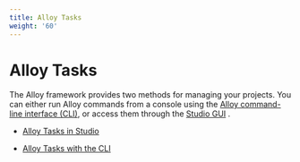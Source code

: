 ```yaml
---
title: Alloy Tasks
weight: '60'
---
```


# Alloy Tasks

The Alloy framework provides two methods for managing your projects. You can either run Alloy commands from a console using the [Alloy command-line interface (CLI)](/guide/Alloy_Framework/Alloy_Guide/Alloy_Tasks/Alloy_Tasks_with_the_CLI/), or access them through the [Studio GUI](/guide/Alloy_Framework/Alloy_Guide/Alloy_Tasks/Alloy_Tasks_in_Studio/) .

* [Alloy Tasks in Studio](/guide/Alloy_Framework/Alloy_Guide/Alloy_Tasks/Alloy_Tasks_in_Studio/)

* [Alloy Tasks with the CLI](/guide/Alloy_Framework/Alloy_Guide/Alloy_Tasks/Alloy_Tasks_with_the_CLI/)
